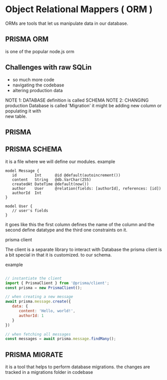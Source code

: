 # Object Relational Mappers ( ORM )

ORMs are tools that let us manipulate data in our database.

## PRISMA ORM

is one of the popular node.js orm

## Challenges with raw SQLin

- so much more code
- navigating the codebase 
- altering production data

NOTE 1: DATABASE definition is called SCHEMA
NOTE 2: CHANGING production Database is called 'Migration'
        it might be adding new column or populating it with\
        new table.

## PRISMA

## PRISMA SCHEMA

it is a file where we will define our modules. 
example 

```
model Message {
   id        Int      @id @default(autoincrement())
   content   String   @db.VarChar(255) 
   createdAt DateTime @default(now())
   author    User     @relation(fields: [authorId], references: [id])
   authorId  Int     
}

model User {
   // user's fields
}

```
it goes like this the first column defines the name of the column and the second define datatype and the third one constraints on it.

prisma client

The client is a separate library to interact with Database
the prisma client is a bit special in that it is customized.
to our schema. 


example 

```js

// instantiate the client
import { PrismaClient } from '@prisma/client';
const prisma = new PrismaClient();

// when creating a new message
await prisma.message.create({
   data: {
      content: 'Hello, world!',
      authorId: 1
   }
})

// when fetching all messages
const messages = await prisma.message.findMany();

```

## PRISMA MIGRATE

it is a tool that helps to perform database migrations. 
the changes are tracked in a migrations folder in codebase
